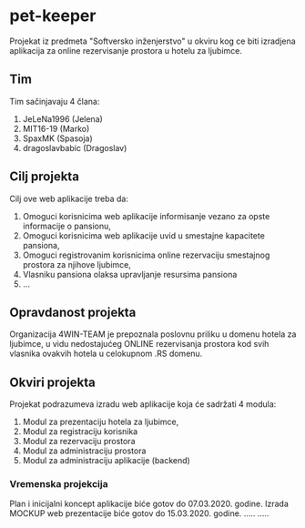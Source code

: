 # pet-keeper

Projekat iz predmeta  "Softversko inženjerstvo" u okviru kog ce biti izradjena aplikacija za online
rezervisanje prostora u hotelu za ljubimce.

## Tim

Tim sačinjavaju 4 člana:

1. JeLeNa1996 (Jelena)
2. MIT16-19 (Marko)
3. SpaxMK (Spasoja)
4. dragoslavbabic (Dragoslav)

## Cilj projekta

Cilj ove web aplikacije treba da:

1. Omoguci korisnicima web aplikacije informisanje vezano za opste informacije o pansionu,
2. Omoguci korisnicima web aplikacije uvid u smestajne kapacitete pansiona,
3. Omoguci registrovanim korisnicima online rezervaciju smestajnog prostora za njihove ljubimce,
4. Vlasniku pansiona olaksa upravljanje resursima pansiona
5. ...

## Opravdanost projekta

Organizacija 4WIN-TEAM je prepoznala poslovnu priliku u domenu hotela za ljubimce,
u vidu nedostajućeg ONLINE rezervisanja prostora kod svih vlasnika ovakvih hotela u 
celokupnom .RS domenu.

## Okviri projekta

Projekat podrazumeva izradu web aplikacije koja će sadržati 4 modula:

1. Modul za prezentaciju hotela za ljubimce,
2. Modul za registraciju korisnika
3. Modul za rezervaciju prostora
4. Modul za administraciju prostora
5. Modul za administraciju aplikacije (backend)

### Vremenska projekcija

Plan i inicijalni koncept aplikacije biće gotov do 07.03.2020. godine.
Izrada MOCKUP web prezentacije biće gotov do 15.03.2020. godine.
 .....
 .....
